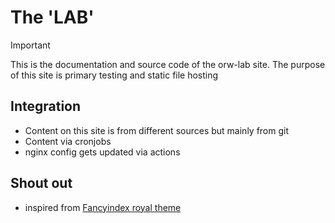 # The 'LAB'

> [!IMPORTANT]
> This is the documentation and source code of the orw-lab site. The purpose of this site is primary testing and static file hosting

## Integration
* Content on this site is from different sources but mainly from git
* Content via cronjobs
* nginx config gets updated via actions

## Shout out
* inspired from [Fancyindex royal theme](https://github.com/leshniak/fancyindex-royal-theme)
